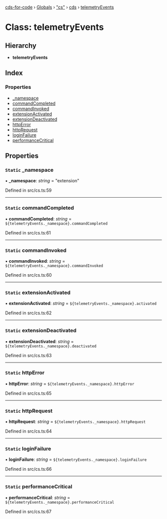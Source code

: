[cds-for-code](../README.md) › [Globals](../globals.md) › ["cs"](../modules/_cs_.md) › [cds](../modules/_cs_.cds.md) › [telemetryEvents](_cs_.cds.telemetryevents.md)

# Class: telemetryEvents

## Hierarchy

* **telemetryEvents**

## Index

### Properties

* [_namespace](_cs_.cds.telemetryevents.md#static-_namespace)
* [commandCompleted](_cs_.cds.telemetryevents.md#static-commandcompleted)
* [commandInvoked](_cs_.cds.telemetryevents.md#static-commandinvoked)
* [extensionActivated](_cs_.cds.telemetryevents.md#static-extensionactivated)
* [extensionDeactivated](_cs_.cds.telemetryevents.md#static-extensiondeactivated)
* [httpError](_cs_.cds.telemetryevents.md#static-httperror)
* [httpRequest](_cs_.cds.telemetryevents.md#static-httprequest)
* [loginFailure](_cs_.cds.telemetryevents.md#static-loginfailure)
* [performanceCritical](_cs_.cds.telemetryevents.md#static-performancecritical)

## Properties

### `Static` _namespace

▪ **_namespace**: *string* = "extension"

Defined in src/cs.ts:59

___

### `Static` commandCompleted

▪ **commandCompleted**: *string* = `${telemetryEvents._namespace}.commandCompleted`

Defined in src/cs.ts:61

___

### `Static` commandInvoked

▪ **commandInvoked**: *string* = `${telemetryEvents._namespace}.commandInvoked`

Defined in src/cs.ts:60

___

### `Static` extensionActivated

▪ **extensionActivated**: *string* = `${telemetryEvents._namespace}.activated`

Defined in src/cs.ts:62

___

### `Static` extensionDeactivated

▪ **extensionDeactivated**: *string* = `${telemetryEvents._namespace}.deactivated`

Defined in src/cs.ts:63

___

### `Static` httpError

▪ **httpError**: *string* = `${telemetryEvents._namespace}.httpError`

Defined in src/cs.ts:65

___

### `Static` httpRequest

▪ **httpRequest**: *string* = `${telemetryEvents._namespace}.httpRequest`

Defined in src/cs.ts:64

___

### `Static` loginFailure

▪ **loginFailure**: *string* = `${telemetryEvents._namespace}.loginFailure`

Defined in src/cs.ts:66

___

### `Static` performanceCritical

▪ **performanceCritical**: *string* = `${telemetryEvents._namespace}.performanceCritical`

Defined in src/cs.ts:67
